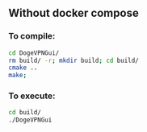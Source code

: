 ## Without docker compose
### To compile: 
```bash
cd DogeVPNGui/
rm build/ -r; mkdir build; cd build/
cmake ..
make;
```
### To execute:
```bash
cd build/
./DogeVPNGui
```
